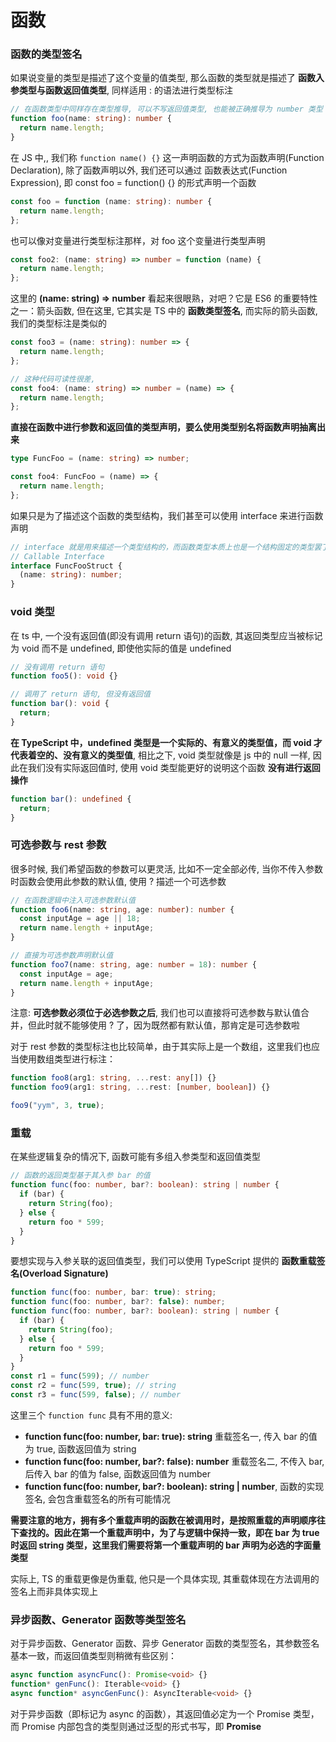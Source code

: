 # 函数

### 函数的类型签名

如果说变量的类型是描述了这个变量的值类型, 那么函数的类型就是描述了 **函数入参类型与函数返回值类型**, 同样适用 : 的语法进行类型标注

```ts
// 在函数类型中同样存在类型推导, 可以不写返回值类型, 也能被正确推导为 number 类型
function foo(name: string): number {
  return name.length;
}
```

在 JS 中,, 我们称 `function name() {}` 这一声明函数的方式为函数声明(Function Declaration), 除了函数声明以外, 我们还可以通过 函数表达式(Function Expression), 即 const foo = function() {} 的形式声明一个函数

```ts
const foo = function (name: string): number {
  return name.length;
};
```

也可以像对变量进行类型标注那样，对 foo 这个变量进行类型声明

```ts
const foo2: (name: string) => number = function (name) {
  return name.length;
};
```

这里的 **(name: string) => number** 看起来很眼熟，对吧？它是 ES6 的重要特性之一：箭头函数, 但在这里, 它其实是 TS 中的 **函数类型签名**, 而实际的箭头函数, 我们的类型标注是类似的

```ts
const foo3 = (name: string): number => {
  return name.length;
};

// 这种代码可读性很差,
const foo4: (name: string) => number = (name) => {
  return name.length;
};
```

**直接在函数中进行参数和返回值的类型声明，要么使用类型别名将函数声明抽离出来**

```ts
type FuncFoo = (name: string) => number;

const foo4: FuncFoo = (name) => {
  return name.length;
};
```

如果只是为了描述这个函数的类型结构，我们甚至可以使用 interface 来进行函数声明

```ts
// interface 就是用来描述一个类型结构的，而函数类型本质上也是一个结构固定的类型罢了
// Callable Interface
interface FuncFooStruct {
  (name: string): number;
}
```

### void 类型

在 ts 中, 一个没有返回值(即没有调用 return 语句)的函数, 其返回类型应当被标记为 void 而不是 undefined, 即使他实际的值是 undefined

```ts
// 没有调用 return 语句
function foo5(): void {}

// 调用了 return 语句, 但没有返回值
function bar(): void {
  return;
}
```

**在 TypeScript 中，undefined 类型是一个实际的、有意义的类型值，而 void 才代表着空的、没有意义的类型值**, 相比之下, void 类型就像是 js 中的 null 一样, 因此在我们没有实际返回值时, 使用 void 类型能更好的说明这个函数 **没有进行返回操作**

```ts
function bar(): undefined {
  return;
}
```

### 可选参数与 rest 参数

很多时候, 我们希望函数的参数可以更灵活, 比如不一定全部必传, 当你不传入参数时函数会使用此参数的默认值, 使用 ? 描述一个可选参数

```ts
// 在函数逻辑中注入可选参数默认值
function foo6(name: string, age: number): number {
  const inputAge = age || 18;
  return name.length + inputAge;
}

// 直接为可选参数声明默认值
function foo7(name: string, age: number = 18): number {
  const inputAge = age;
  return name.length + inputAge;
}
```

注意: **可选参数必须位于必选参数之后**, 我们也可以直接将可选参数与默认值合并，但此时就不能够使用 ? 了，因为既然都有默认值，那肯定是可选参数啦

对于 rest 参数的类型标注也比较简单，由于其实际上是一个数组，这里我们也应当使用数组类型进行标注：

```ts
function foo8(arg1: string, ...rest: any[]) {}
function foo9(arg1: string, ...rest: [number, boolean]) {}

foo9("yym", 3, true);
```

### 重载

在某些逻辑复杂的情况下, 函数可能有多组入参类型和返回值类型

```ts
// 函数的返回类型基于其入参 bar 的值
function func(foo: number, bar?: boolean): string | number {
  if (bar) {
    return String(foo);
  } else {
    return foo * 599;
  }
}
```

要想实现与入参关联的返回值类型，我们可以使用 TypeScript 提供的 **函数重载签名(Overload Signature)**

```ts
function func(foo: number, bar: true): string;
function func(foo: number, bar?: false): number;
function func(foo: number, bar?: boolean): string | number {
  if (bar) {
    return String(foo);
  } else {
    return foo * 599;
  }
}
const r1 = func(599); // number
const r2 = func(599, true); // string
const r3 = func(599, false); // number
```

这里三个 `function func` 具有不用的意义:

- **function func(foo: number, bar: true): string** 重载签名一, 传入 bar 的值为 true, 函数返回值为 string
- **function func(foo: number, bar?: false): number** 重载签名二, 不传入 bar, 后传入 bar 的值为 false, 函数返回值为 number
- **function func(foo: number, bar?: boolean): string | number**, 函数的实现签名, 会包含重载签名的所有可能情况

**需要注意的地方，拥有多个重载声明的函数在被调用时，是按照重载的声明顺序往下查找的。因此在第一个重载声明中，为了与逻辑中保持一致，即在 bar 为 true 时返回 string 类型，这里我们需要将第一个重载声明的 bar 声明为必选的字面量类型**

实际上, TS 的重载更像是伪重载, 他只是一个具体实现, 其重载体现在方法调用的签名上而非具体实现上

### 异步函数、Generator 函数等类型签名

对于异步函数、Generator 函数、异步 Generator 函数的类型签名，其参数签名基本一致，而返回值类型则稍微有些区别：

```ts
async function asyncFunc(): Promise<void> {}
function* genFunc(): Iterable<void> {}
async function* asyncGenFunc(): AsyncIterable<void> {}
```

对于异步函数（即标记为 async 的函数），其返回值必定为一个 Promise 类型，而 Promise 内部包含的类型则通过泛型的形式书写，即 **Promise<T>**
